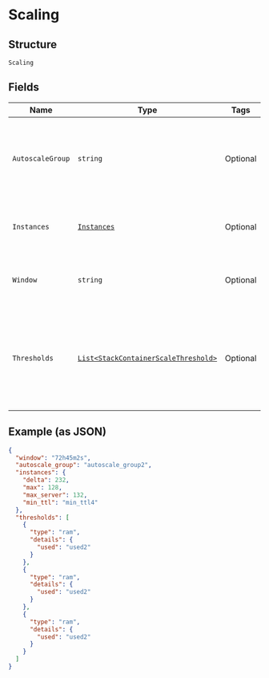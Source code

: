 
# Scaling

## Structure

`Scaling`

## Fields

| Name | Type | Tags | Description |
|  --- | --- | --- | --- |
| `AutoscaleGroup` | `string` | Optional | The autoscaling group describes which servers should be deployed |
| `Instances` | [`Instances`](../../doc/models/instances.md) | Optional | Describes how many instances should be running |
| `Window` | `string` | Optional | Duration in which the auto-scaler will watch for changes |
| `Thresholds` | [`List<StackContainerScaleThreshold>`](../../doc/models/containers/stack-container-scale-threshold.md) | Optional | Discriminated union describing the different types of scaling threshold and their respective details |

## Example (as JSON)

```json
{
  "window": "72h45m2s",
  "autoscale_group": "autoscale_group2",
  "instances": {
    "delta": 232,
    "max": 128,
    "max_server": 132,
    "min_ttl": "min_ttl4"
  },
  "thresholds": [
    {
      "type": "ram",
      "details": {
        "used": "used2"
      }
    },
    {
      "type": "ram",
      "details": {
        "used": "used2"
      }
    },
    {
      "type": "ram",
      "details": {
        "used": "used2"
      }
    }
  ]
}
```


